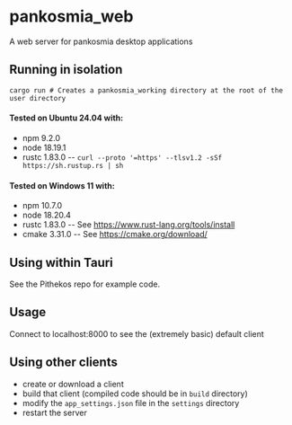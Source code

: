 # pankosmia_web
A web server for pankosmia desktop applications

## Running in isolation
```
cargo run # Creates a pankosmia_working directory at the root of the user directory
```

#### Tested on Ubuntu 24.04 with:
- npm 9.2.0
- node 18.19.1
- rustc 1.83.0 -- `curl --proto '=https' --tlsv1.2 -sSf https://sh.rustup.rs | sh`

#### Tested on Windows 11 with:
- npm 10.7.0
- node 18.20.4
- rustc 1.83.0 -- See https://www.rust-lang.org/tools/install
- cmake 3.31.0 -- See https://cmake.org/download/

## Using within Tauri
See the Pithekos repo for example code.

## Usage
Connect to localhost:8000 to see the (extremely basic) default client

## Using other clients
- create or download a client
- build that client (compiled code should be in `build` directory)
- modify the `app_settings.json` file in the `settings` directory
- restart the server

